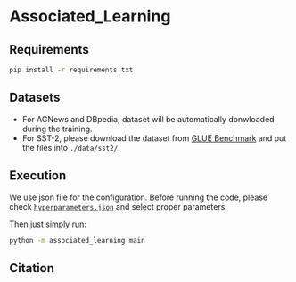 
# Associated_Learning

## Requirements

```bash
pip install -r requirements.txt
```

## Datasets

* For AGNews and DBpedia, dataset will be automatically donwloaded during the training.
* For SST-2, please download the dataset from [GLUE Benchmark](https://gluebenchmark.com/tasks) and put the files into `./data/sst2/`.

## Execution

We use json file for the configuration. Before running the code, please check [`hyperparameters.json`](configs/) and select proper parameters.

Then just simply run:

```bash
python -m associated_learning.main
```

## Citation
